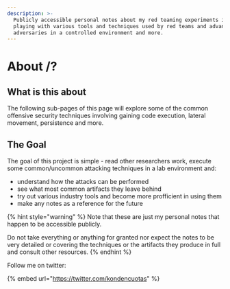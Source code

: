 ```yaml
---
description: >-
  Publicly accessible personal notes about my red teaming experiments involving
  playing with various tools and techniques used by red teams and advanced
  adversaries in a controlled environment and more.
---
```


# About /?

## What is this about

The following sub-pages of this page will explore some of the common offensive security techniques involving gaining code execution, lateral movement, persistence and more.

## The Goal

The goal of this project is simple - read other researchers work, execute some common/uncommon attacking techniques in a lab environment and:

* understand how the attacks can be performed 
* see what most common artifacts they leave behind 
* try out various industry tools and become more profficient in using them
* make any notes as a reference for the future

{% hint style="warning" %}
Note that these are just my personal notes that happen to be accessible publicly.   
  
Do not take everything or anything for granted nor expect the notes to be very detailed or covering the techniques or the artifacts they produce in full and consult other resources.
{% endhint %}

Follow me on twitter:

{% embed url="https://twitter.com/kondencuotas" %}

